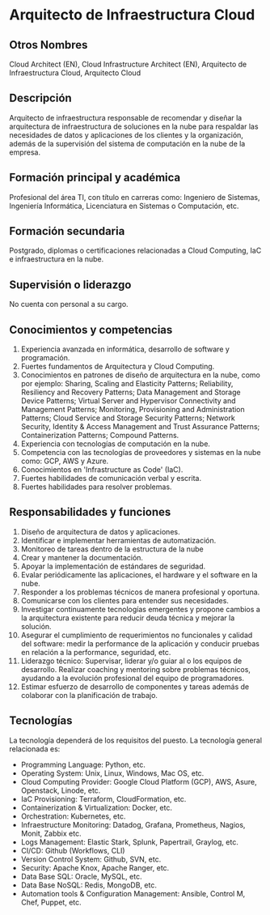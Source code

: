 # Arquitecto de Infraestructura Cloud

## Otros Nombres

Cloud Architect (EN), Cloud Infrastructure Architect (EN), Arquitecto de Infraestructura Cloud, Arquitecto Cloud

## Descripción

Arquitecto de infraestructura responsable de recomendar y diseñar la arquitectura de infraestructura de soluciones en la nube para respaldar las necesidades de datos y aplicaciones de los clientes y la organización, además de la supervisión del sistema de computación en la nube de la empresa.

## Formación principal y académica

Profesional del área TI, con título en carreras como: Ingeniero de Sistemas, Ingeniería Informática, Licenciatura en Sistemas o Computación, etc. 

## Formación secundaria

Postgrado, diplomas o certificaciones relacionadas a Cloud Computing, IaC e infraestructura en la nube. 

## Supervisión o liderazgo

No cuenta con personal a su cargo.

## Conocimientos y competencias

1.	Experiencia avanzada en informática, desarrollo de software y programación.
2.	Fuertes fundamentos de Arquitectura y Cloud Computing.
3.	Conocimientos en patrones de diseño de arquitectura en la nube, como por ejemplo: Sharing, Scaling and Elasticity Patterns; Reliability, Resiliency and Recovery Patterns; Data Management and Storage Device Patterns; Virtual Server and Hypervisor Connectivity and Management Patterns; Monitoring, Provisioning and Administration Patterns; Cloud Service and Storage Security Patterns; Network Security, Identity & Access Management and Trust Assurance Patterns; Containerization Patterns; Compound Patterns.
4.	Experiencia con tecnologías de computación en la nube.
5.	Competencia con las tecnologías de proveedores y sistemas en la nube como: GCP, AWS y Azure.
6.	Conocimientos en 'Infrastructure as Code' (IaC).
7.  Fuertes habilidades de comunicación verbal y escrita.
8.	Fuertes habilidades para resolver problemas.


## Responsabilidades y funciones

1.	Diseño de arquitectura de datos y aplicaciones.
2.	Identificar e implementar herramientas de automatización.
3.	Monitoreo de tareas dentro de la estructura de la nube
4.	Crear y mantener la documentación.
5.	Apoyar la implementación de estándares de seguridad.
6. Evalar periódicamente las aplicaciones, el hardware y el software en la nube.
7. Responder a los problemas técnicos de manera profesional y oportuna.
8.	Comunicarse con los clientes para entender sus necesidades.
9.	Investigar continuamente tecnologías emergentes y propone cambios a la arquitectura existente para reducir deuda técnica y mejorar la solución. 
10.	Asegurar el cumplimiento de requerimientos no funcionales y calidad del software: medir la performance de la aplicación y conducir pruebas en relación a la performance, seguridad, etc. 
11.	Liderazgo técnico: Supervisar, liderar y/o guiar al o los equipos de desarrollo. Realizar coaching y mentoring sobre problemas técnicos, ayudando a la evolución profesional del equipo de programadores.
12.	Estimar esfuerzo de desarrollo de componentes y tareas además de colaborar con la planificación de trabajo. 

## Tecnologías

La tecnología dependerá de los requisitos del puesto. La tecnología general relacionada es:

- Programming Language: Python, etc.
- Operating System: Unix, Linux,  Windows, Mac OS, etc.
- Cloud Computing Provider: Google Cloud Platform (GCP), AWS, Asure, Openstack, Linode, etc.
- IaC Provisioning: Terraform, CloudFormation, etc.
- Containerization & Virtualization: Docker, etc.
- Orchestration: Kubernetes, etc.
- Infraestructure Monitoring: Datadog, Grafana, Prometheus, Nagios, Monit, Zabbix etc.
- Logs Management: Elastic Stark, Splunk, Papertrail, Graylog, etc.
- CI/CD: Github (Workflows, CLI) 
- Version Control System: Github, SVN, etc.
- Security: Apache Knox, Apache Ranger, etc.
- Data Base SQL: Oracle, MySQL, etc.
- Data Base NoSQL: Redis, MongoDB, etc.
- Automation tools & Configuration Management: Ansible, Control M, Chef, Puppet, etc.

